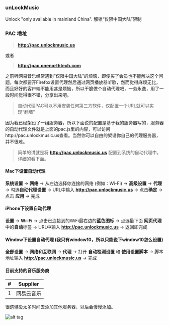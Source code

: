 ### unLockMusic
Unlock "only available in mainland China". 解锁“仅限中国大陆”限制

### PAC 地址

> **http://pac.unlockmusic.us**

或者

> **http://pac.onenorthtech.com**


之前听网易音乐经常遇到“仅限中国大陆”的烦恼，即便买了会员也不能解决这个问题，每次都要开Firefox设置代理然后通过网页播放器听歌，然而觉得麻烦无比，而且好好的客户端不能用甚是烦恼，所以干脆做个自动代理吧，一劳永逸，用了一段时间觉得很不错，分享出来吧。

> 自动代理PAC可以不用安装任何第三方软件，仅配置一个URL就可以实现“翻墙”

因为我已经架设了一组服务器，所以下面说的配置是基于我的服务器写的，服务器的自动代理文件就是上面的pac.js里的内容，可以访问http://pac.unlockmusic.us查看。当然你可以自由的架设你自己的代理服务器，并不很难。

> 简单的讲就是将 **http://pac.unlockmusic.us** 配置到系统的自动代理中。详细的看下面。


#### Mac下设置自动代理
**系统设置** -> **网络** -> 从左边选择你连接的网络 (例如：Wi-Fi) -> **高级设置** -> **代理** -> 勾选**自动代理设置** -> URL中输入 **http://pac.unlockmusic.us** -> 点击**确定** -> 点击 **应用** -> 完成


#### iPhone下设置自动代理
**设置** -> **Wi-Fi** -> 点击已连接到的WiFi最右边的**蓝色图标** -> 点选最下面 **网页代理** 中的**自动**标签 -> URL中输入 **http://pac.unlockmusic.us** -> 返回即完成


#### Window下设置自动代理 (我只有window10，所以只能说下window10怎么设置)
**全部设置** -> **网络和互联网** -> **代理** -> 打开 **自动检测设置** 和 **使用设置脚本** -> 脚本地址输入 **http://pac.unlockmusic.us** -> 完成

#### 目前支持的音乐服务商

| # |  Supplier  |
|:-:|:----------:|
| 1 | 网易云音乐   |

很遗憾没太多时间去添加其他服务器，以后会慢慢添加。

![alt tag](https://cloud.githubusercontent.com/assets/7279067/20461748/600c2576-af42-11e6-94f1-4c40fa929394.jpg)
